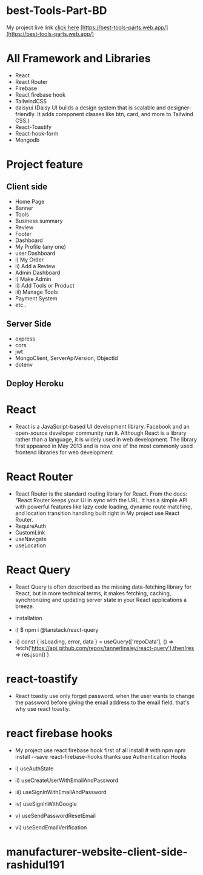 # best-Tools-Part-BD

My project live link [click here](https://best-tools-parts.web.app/) [https://best-tools-parts.web.app/](https://best-tools-parts.web.app/)

# All Framework and Libraries
* React
* React Router
* Firebase
* React firebase hook
* TailwindCSS
* daisyui (Daisy UI builds a design system that is scalable and designer-friendly. It adds component classes like btn, card, and more to Tailwind CSS.)
* React-Toastify
* React-hook-form
* Mongodb

# Project feature
## Client side
* Home Page
* Banner
* Tools
* Business summary
* Review
* Footer
* Dashboard
* My Profile (any one)
* user Dashboard
* i) My Order
* ii) Add a Review
* Admin Dashboard
* i) Make Admin
* ii) Add Tools or Product
* iii) Manage Tools
* Payment System
* etc..
## Server Side
* express
* cors
* jwt
* MongoClient, ServerApiVersion, ObjectId
* dotenv

## Deploy Heroku

# React
* React is a JavaScript-based UI development library. Facebook and an open-source developer community run it. Although React is a library rather than a language, it is widely used in web development. The library first appeared in May 2013 and is now one of the most commonly used frontend libraries for web development

# React Router
* React Router is the standard routing library for React. From the docs: “React Router keeps your UI in sync with the URL. It has a simple API with powerful features like lazy code loading, dynamic route matching, and location transition handling built right in My project use React Router.
* RequireAuth
* CustomLink
* useNavigate
* useLocation

# React Query
* React Query is often described as the missing data-fetching library for React, but in more technical terms, it makes fetching, caching, synchronizing and updating server state in your React applications a breeze.

* installation
* i) $ npm i @tanstack/react-query
* ii)  const { isLoading, error, data } = useQuery(['repoData'], () =>
    fetch('https://api.github.com/repos/tannerlinsley/react-query').then(res =>
      res.json()
      )

# react-toastify
* React toastiy use only forget password. when the user wants to change the password before giving the email address to the email field. that's why use react toastiy.

# react firebase hooks
* My project use react firebase hook first of all install # with npm npm install --save react-firebase-hooks thanks use Authentication Hooks

* i) useAuthState
* ii) useCreateUserWithEmailAndPassword
* iii) useSignInWithEmailAndPassword
* iv) useSignInWithGoogle
* v) useSendPasswordResetEmail
* vi) useSendEmailVerification


# manufacturer-website-client-side-rashidul191